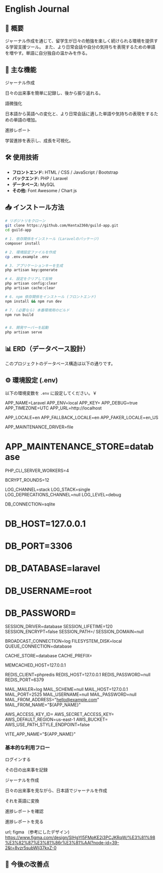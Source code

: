 # English Journal

## 📌 概要
ジャーナル作成を通じて、留学生が日々の勉強を楽しく続けられる環境を提供する学習支援ツール。
また、より日常会話や自分の気持ちを表現するための単語を増やす。単語に自分独自の温かみを作る。

## 🎯 主な機能
ジャーナル作成

日々の出来事を簡単に記録し、後から振り返れる。


語微強化

日本語から英語への変化と、より日常会話に適した単語や気持ちの表現をするための単語の増加。

進捗レポート

学習進捗を表示し、成長を可視化。

## 🛠 使用技術
- **フロントエンド:** HTML / CSS / JavaScript / Bootstrap 
- **バックエンド:** PHP / Laravel 
- **データベース:** MySQL
- **その他:** Font Awesome / Chart js

## 📥 インストール方法
```bash
# リポジトリをクローン
git clone https://github.com/Kenta2360/guild-app.git
cd guild-app

# 1. 依存関係をインストール (Laravelのパッケージ)
composer install

# 2. 環境設定ファイルを作成
cp .env.example .env

# 3. アプリケーションキーを生成
php artisan key:generate

# 4. 設定をクリアして反映
php artisan config:clear
php artisan cache:clear

# 6. npm 依存関係をインストール (フロントエンド)
npm install && npm run dev

# 7. (必要なら) 本番環境用のビルド
npm run build


# 8. 開発サーバーを起動
php artisan serve
```

## 📊 ERD（データベース設計）
このプロジェクトのデータベース構造は以下の通りです。



## ⚙️ 環境設定 (.env)
以下の環境変数を `.env` に設定してください。￥

APP_NAME=Laravel
APP_ENV=local
APP_KEY=
APP_DEBUG=true
APP_TIMEZONE=UTC
APP_URL=http://localhost

APP_LOCALE=en
APP_FALLBACK_LOCALE=en
APP_FAKER_LOCALE=en_US

APP_MAINTENANCE_DRIVER=file
# APP_MAINTENANCE_STORE=database

PHP_CLI_SERVER_WORKERS=4

BCRYPT_ROUNDS=12

LOG_CHANNEL=stack
LOG_STACK=single
LOG_DEPRECATIONS_CHANNEL=null
LOG_LEVEL=debug

DB_CONNECTION=sqlite
# DB_HOST=127.0.0.1
# DB_PORT=3306
# DB_DATABASE=laravel
# DB_USERNAME=root
# DB_PASSWORD=

SESSION_DRIVER=database
SESSION_LIFETIME=120
SESSION_ENCRYPT=false
SESSION_PATH=/
SESSION_DOMAIN=null

BROADCAST_CONNECTION=log
FILESYSTEM_DISK=local
QUEUE_CONNECTION=database

CACHE_STORE=database
CACHE_PREFIX=

MEMCACHED_HOST=127.0.0.1

REDIS_CLIENT=phpredis
REDIS_HOST=127.0.0.1
REDIS_PASSWORD=null
REDIS_PORT=6379

MAIL_MAILER=log
MAIL_SCHEME=null
MAIL_HOST=127.0.0.1
MAIL_PORT=2525
MAIL_USERNAME=null
MAIL_PASSWORD=null
MAIL_FROM_ADDRESS="hello@example.com"
MAIL_FROM_NAME="${APP_NAME}"

AWS_ACCESS_KEY_ID=
AWS_SECRET_ACCESS_KEY=
AWS_DEFAULT_REGION=us-east-1
AWS_BUCKET=
AWS_USE_PATH_STYLE_ENDPOINT=false

VITE_APP_NAME="${APP_NAME}"

### 基本的な利用フロー
ログインする

その日の出来事を記録

ジャーナルを作成

日々の出来事を見ながら、日本語でジャーナルを作成

それを英語に変換

進捗レポートを確認

進捗レポートを見る

url; figma （参考にしたデザイン)
https://www.figma.com/design/SIHgYI5FMpKE2i3PCJKRqW/%E3%81%98%E3%82%87%E3%81%86r%E3%81%AAl?node-id=39-2&t=8vzr5subWlj37kxZ-0


## 🔧 今後の改善点




